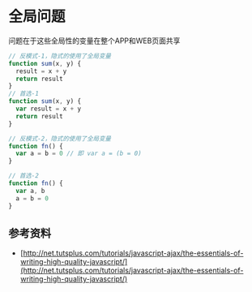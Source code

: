 # 全局问题
问题在于这些全局性的变量在整个APP和WEB页面共享

```javascript
// 反模式-1，隐式的使用了全局变量
function sum(x, y) {
  result = x + y
  return result
}
// 首选-1
function sum(x, y) {
  var result = x + y
  return result
}

// 反模式-2，隐式的使用了全局变量
function fn() {
  var a = b = 0 // 即 var a = (b = 0)
}

// 首选-2
function fn() {
  var a, b
  a = b = 0
}
```

## 参考资料
- [http://net.tutsplus.com/tutorials/javascript-ajax/the-essentials-of-writing-high-quality-javascript/](http://net.tutsplus.com/tutorials/javascript-ajax/the-essentials-of-writing-high-quality-javascript/)